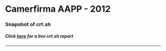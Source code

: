 # Camerfirma AAPP - 2012
### Snapshot of crt.sh
##### Click [here](https://crt.sh/?q=37D89387A11F95D0B8DAACAD0A218B28A61BB0F33C5F1370ACD525A12365A007) for a live crt.sh report

---
